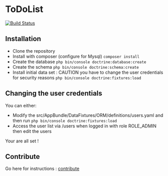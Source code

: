 ToDoList
========
[![Build Status](https://travis-ci.org/Julien-Butty/toDoList.svg?branch=master)](https://travis-ci.org/Julien-Butty/toDoList)


## Installation

- Clone the repository
- Install with composer (configure for Mysql)
`composer install`
- Create the database
`php bin/console doctrine:database:create`
- Create the schema
`php bin/console doctrine:schema:create`
- Install initial data set : CAUTION you have to change the user credentials for security reasons
`php bin/console doctrine:fixtures:load`

## Changing the user credentials
You can either:
- Modify the src/AppBundle/DataFixtures/ORM/definitions/users.yaml and then run
`php bin/console doctrine:fixtures:load`
- Access the user list via /users when logged in with role ROLE_ADMIN then edit the users

Your are all set !

## Contribute
Go here for instructions : [contribute](https://github.com/Julien-Butty/toDoList/blob/master/contributing.md)
